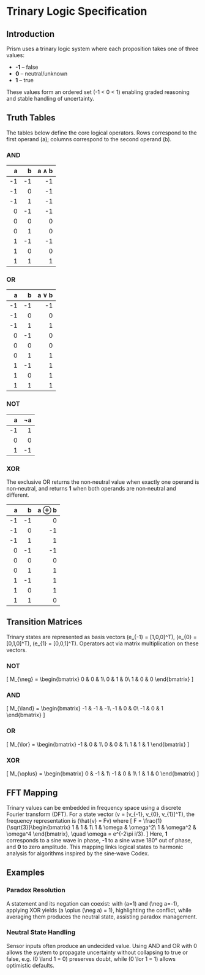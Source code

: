# Trinary Logic Specification

## Introduction
Prism uses a trinary logic system where each proposition takes one of three values:

- **-1** – false
- **0** – neutral/unknown
- **1** – true

These values form an ordered set \(-1 < 0 < 1\) enabling graded reasoning and stable handling of uncertainty.

## Truth Tables
The tables below define the core logical operators. Rows correspond to the first operand \(a\); columns correspond to the second operand \(b\).

### AND
| a  | b  | a ∧ b |
|---:|---:|------:|
| -1 | -1 | -1 |
| -1 |  0 | -1 |
| -1 |  1 | -1 |
|  0 | -1 | -1 |
|  0 |  0 |  0 |
|  0 |  1 |  0 |
|  1 | -1 | -1 |
|  1 |  0 |  0 |
|  1 |  1 |  1 |

### OR
| a  | b  | a ∨ b |
|---:|---:|------:|
| -1 | -1 | -1 |
| -1 |  0 |  0 |
| -1 |  1 |  1 |
|  0 | -1 |  0 |
|  0 |  0 |  0 |
|  0 |  1 |  1 |
|  1 | -1 |  1 |
|  1 |  0 |  1 |
|  1 |  1 |  1 |

### NOT
| a  | ¬a |
|---:|---:|
| -1 |  1 |
|  0 |  0 |
|  1 | -1 |

### XOR
The exclusive OR returns the non‑neutral value when exactly one operand is non‑neutral, and returns **1** when both operands are non‑neutral and different.

| a  | b  | a ⊕ b |
|---:|---:|------:|
| -1 | -1 |  0 |
| -1 |  0 | -1 |
| -1 |  1 |  1 |
|  0 | -1 | -1 |
|  0 |  0 |  0 |
|  0 |  1 |  1 |
|  1 | -1 |  1 |
|  1 |  0 |  1 |
|  1 |  1 |  0 |

## Transition Matrices
Trinary states are represented as basis vectors
\(e_{-1} = [1,0,0]^T\), \(e_{0} = [0,1,0]^T\), \(e_{1} = [0,0,1]^T\).
Operators act via matrix multiplication on these vectors.

### NOT
\[
M_{\neg} = \begin{bmatrix}
0 & 0 & 1\\
0 & 1 & 0\\
1 & 0 & 0
\end{bmatrix}
\]

### AND
\[
M_{\land} = \begin{bmatrix}
-1 & -1 & -1\\
-1 & 0 & 0\\
-1 & 0 & 1
\end{bmatrix}
\]

### OR
\[
M_{\lor} = \begin{bmatrix}
-1 & 0 & 1\\
0 & 0 & 1\\
1 & 1 & 1
\end{bmatrix}
\]

### XOR
\[
M_{\oplus} = \begin{bmatrix}
0 & -1 & 1\\
-1 & 0 & 1\\
1 & 1 & 0
\end{bmatrix}
\]

## FFT Mapping
Trinary values can be embedded in frequency space using a discrete Fourier transform (DFT). For a state vector
\(v = [v_{-1}, v_{0}, v_{1}]^T\), the frequency representation is
\(\hat{v} = Fv\) where
\[
F = \frac{1}{\sqrt{3}}\begin{bmatrix}
1 & 1 & 1\\
1 & \omega & \omega^2\\
1 & \omega^2 & \omega^4
\end{bmatrix}, \quad \omega = e^{-2\pi i/3}.
\]
Here, **1** corresponds to a sine wave in phase, **-1** to a sine wave 180° out of phase, and **0** to zero amplitude. This mapping links logical states to harmonic analysis for algorithms inspired by the sine‑wave Codex.

## Examples
### Paradox Resolution
A statement and its negation can coexist: with \(a=1\) and \(\neg a=-1\), applying XOR yields
\(a \oplus (\neg a) = 1\), highlighting the conflict, while averaging them produces the neutral state, assisting paradox management.

### Neutral State Handling
Sensor inputs often produce an undecided value. Using AND and OR with 0 allows the system to propagate uncertainty without collapsing to true or false, e.g. \(0 \land 1 = 0\) preserves doubt, while \(0 \lor 1 = 1\) allows optimistic defaults.
